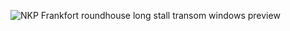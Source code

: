 ![NKP Frankfort roundhouse long stall transom windows preview](https://github.com/user-attachments/assets/d7ec4b18-debe-4e1a-85de-1e260a86cb27)
